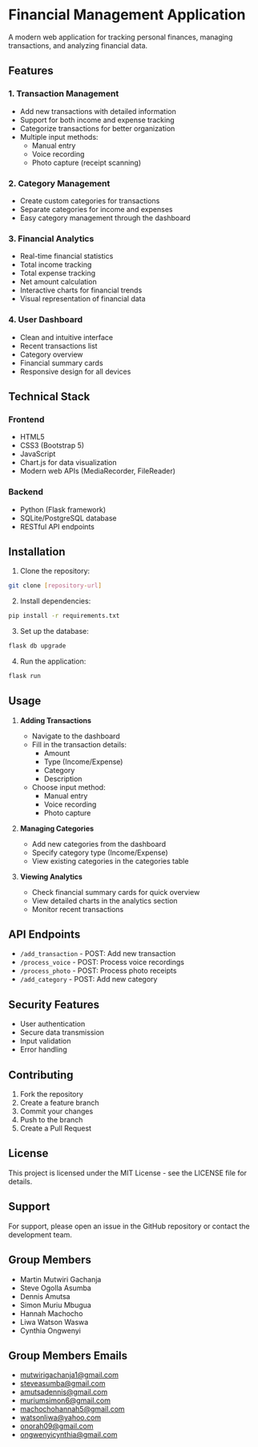 # Financial Management Application

A modern web application for tracking personal finances, managing transactions, and analyzing financial data.

## Features

### 1. Transaction Management
- Add new transactions with detailed information
- Support for both income and expense tracking
- Categorize transactions for better organization
- Multiple input methods:
  - Manual entry
  - Voice recording
  - Photo capture (receipt scanning)

### 2. Category Management
- Create custom categories for transactions
- Separate categories for income and expenses
- Easy category management through the dashboard

### 3. Financial Analytics
- Real-time financial statistics
- Total income tracking
- Total expense tracking
- Net amount calculation
- Interactive charts for financial trends
- Visual representation of financial data

### 4. User Dashboard
- Clean and intuitive interface
- Recent transactions list
- Category overview
- Financial summary cards
- Responsive design for all devices

## Technical Stack

### Frontend
- HTML5
- CSS3 (Bootstrap 5)
- JavaScript
- Chart.js for data visualization
- Modern web APIs (MediaRecorder, FileReader)

### Backend
- Python (Flask framework)
- SQLite/PostgreSQL database
- RESTful API endpoints

## Installation

1. Clone the repository:
```bash
git clone [repository-url]
```

2. Install dependencies:
```bash
pip install -r requirements.txt
```

3. Set up the database:
```bash
flask db upgrade
```

4. Run the application:
```bash
flask run
```

## Usage

1. **Adding Transactions**
   - Navigate to the dashboard
   - Fill in the transaction details:
     - Amount
     - Type (Income/Expense)
     - Category
     - Description
   - Choose input method:
     - Manual entry
     - Voice recording
     - Photo capture

2. **Managing Categories**
   - Add new categories from the dashboard
   - Specify category type (Income/Expense)
   - View existing categories in the categories table

3. **Viewing Analytics**
   - Check financial summary cards for quick overview
   - View detailed charts in the analytics section
   - Monitor recent transactions

## API Endpoints

- `/add_transaction` - POST: Add new transaction
- `/process_voice` - POST: Process voice recordings
- `/process_photo` - POST: Process photo receipts
- `/add_category` - POST: Add new category

## Security Features

- User authentication
- Secure data transmission
- Input validation
- Error handling

## Contributing

1. Fork the repository
2. Create a feature branch
3. Commit your changes
4. Push to the branch
5. Create a Pull Request

## License

This project is licensed under the MIT License - see the LICENSE file for details.

## Support

For support, please open an issue in the GitHub repository or contact the development team. 

##  Group Members
- Martin Mutwiri Gachanja 
- Steve Ogolla Asumba 
- Dennis Amutsa 
- Simon Muriu Mbugua 
- Hannah Machocho 
- Liwa Watson Waswa
- Cynthia Ongwenyi

##  Group Members Emails
- mutwirigachanja1@gmail.com
- steveasumba@gmail.com
- amutsadennis@gmail.com
- muriumsimon6@gmail.com
- machochohannah5@gmail.com
- watsonliwa@yahoo.com
- onorah09@gmail.com
- ongwenyicynthia@gmail.com

